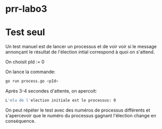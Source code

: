 # prr-labo3

# Test seul
Un test manuel est de lancer un processus et de voir voir si le message annonçant le résultat de l'élection intial correspond à quoi on s'attend.

On choisit pId := 0

On lance la commande:

```bash
go run process.go <pId>
```
Après 3-4 secondes d'attente, on apercoit:
```bash
L'elu de l'election initiale est le processus: 0
```
On peut répéter le test avec des numéros de processus différents et s'apercevoir que le numéro du processus gagnant l'élection change en conséquence.